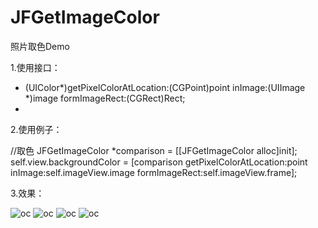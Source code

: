 # JFGetImageColor
照片取色Demo

1.使用接口：

- (UIColor*)getPixelColorAtLocation:(CGPoint)point inImage:(UIImage *)image formImageRect:(CGRect)Rect;
- 
2.使用例子：

//取色
    JFGetImageColor *comparison = [[JFGetImageColor alloc]init];
    self.view.backgroundColor = [comparison getPixelColorAtLocation:point inImage:self.imageView.image formImageRect:self.imageView.frame];
    
3.效果：

![oc](/res/img/blog/2015/1/getImageColor/imageColor1.png)
![oc](/res/img/blog/2015/1/getImageColor/imageColor2.png)
![oc](/res/img/blog/2015/1/getImageColor/imageColor3.png)
![oc](/res/img/blog/2015/1/getImageColor/imageColor4.png)
